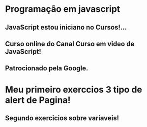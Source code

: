 # Programação em javascript

JavaScript estou iniciano no Cursos!...
------------------------------------------------------
## Curso online do Canal Curso em video de JavaScript!
Patrocionado pela Google.
------------------------------------------------------

#  Meu primeiro exerccios 3 tipo de alert de Pagina!
##  Segundo exercicios sobre variaveis!

